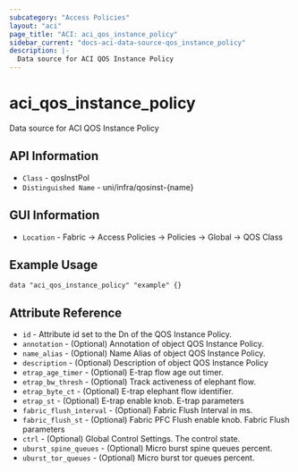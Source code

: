 ```yaml
---
subcategory: "Access Policies"
layout: "aci"
page_title: "ACI: aci_qos_instance_policy"
sidebar_current: "docs-aci-data-source-qos_instance_policy"
description: |-
  Data source for ACI QOS Instance Policy
---
```


# aci_qos_instance_policy #

Data source for ACI QOS Instance Policy


## API Information ##

* `Class` - qosInstPol
* `Distinguished Name` - uni/infra/qosinst-{name}

## GUI Information ##

* `Location` - Fabric -> Access Policies -> Policies -> Global -> QOS Class

## Example Usage ##

```hcl
data "aci_qos_instance_policy" "example" {}
```

## Attribute Reference ##
* `id` - Attribute id set to the Dn of the QOS Instance Policy.
* `annotation` - (Optional) Annotation of object QOS Instance Policy.
* `name_alias` - (Optional) Name Alias of object QOS Instance Policy.
* `description` - (Optional) Description of object QOS Instance Policy
* `etrap_age_timer` - (Optional) E-trap flow age out timer. 
* `etrap_bw_thresh` - (Optional) Track activeness of elephant flow. 
* `etrap_byte_ct` - (Optional) E-trap elephant flow identifier. 
* `etrap_st` - (Optional) E-trap enable knob. E-trap parameters
* `fabric_flush_interval` - (Optional) Fabric Flush Interval in ms. 
* `fabric_flush_st` - (Optional) Fabric PFC Flush enable knob. Fabric Flush parameters
* `ctrl` - (Optional) Global Control Settings. The control state.
* `uburst_spine_queues` - (Optional) Micro burst spine queues percent.
* `uburst_tor_queues` - (Optional) Micro burst tor queues percent.
